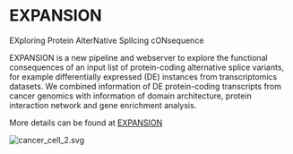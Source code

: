 # EXPANSION
EXploring Protein AlterNative SplIcing cONsequence 

EXPANSION is a new pipeline and webserver to explore the functional consequences of an input list of protein-coding alternative splice variants, for example differentially expressed (DE) instances from transcriptomics datasets. We combined information of DE protein-coding transcripts from cancer genomics with information of domain architecture, protein interaction network and gene enrichment analysis.


More details can be found at [EXPANSION](http://expansion.bioinfolab.sns.it/)


![cancer_cell_2.svg](https://github.com/raimondilab/expansion/blob/main/expansion_workflow_about.svg)


